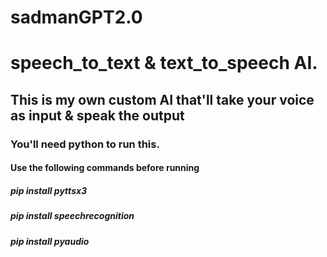 # sadmanGPT2.0
# speech_to_text & text_to_speech AI.
## This is my own custom AI that'll take your voice as input & speak the output
### You'll need python to run this.
#### Use the following commands before running 
##### pip install pyttsx3
##### pip install speechrecognition
##### pip install pyaudio
